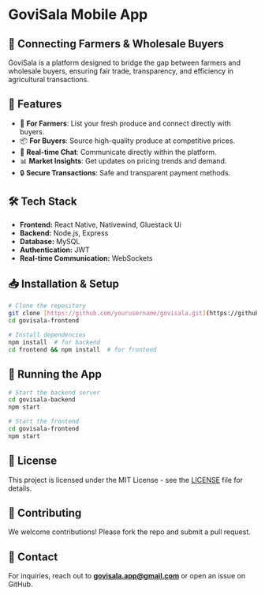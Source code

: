 # GoviSala Mobile App

## 🌱 Connecting Farmers & Wholesale Buyers
GoviSala is a platform designed to bridge the gap between farmers and wholesale buyers, ensuring fair trade, transparency, and efficiency in agricultural transactions.

## 🚀 Features
- 🏪 **For Farmers**: List your fresh produce and connect directly with buyers.
- 📦 **For Buyers**: Source high-quality produce at competitive prices.
- 💬 **Real-time Chat**: Communicate directly within the platform.
- 📊 **Market Insights**: Get updates on pricing trends and demand.
- 🔒 **Secure Transactions**: Safe and transparent payment methods.

## 🛠️ Tech Stack
- **Frontend:** React Native, Nativewind, Gluestack Ui
- **Backend:** Node.js, Express
- **Database:** MySQL
- **Authentication:** JWT
- **Real-time Communication:** WebSockets

## 📥 Installation & Setup
```sh
# Clone the repository
git clone [https://github.com/yourusername/govisala.git](https://github.com/govisala/govisala-frontend.git)
cd govisala-frontend

# Install dependencies
npm install  # for backend
cd frontend && npm install  # for frontend
```

## 🏃 Running the App
```sh
# Start the backend server
cd govisala-backend
npm start

# Start the frontend
cd govisala-frontend
npm start
```

## 📜 License
This project is licensed under the MIT License - see the [LICENSE](LICENSE) file for details.

## 🤝 Contributing
We welcome contributions! Please fork the repo and submit a pull request.

## 📩 Contact
For inquiries, reach out to **govisala.app@gmail.com** or open an issue on GitHub.
